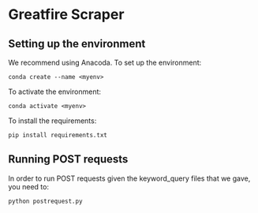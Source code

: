 # Greatfire Scraper

## Setting up the environment

We recommend using Anacoda. To set up the environment:
```
conda create --name <myenv>
```

To activate the environment:
```
conda activate <myenv>
```

To install the requirements:
```
pip install requirements.txt
```

## Running POST requests

In order to run POST requests given the keyword_query files that we gave, you need to:
```
python postrequest.py
```
